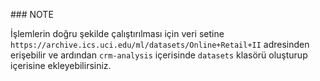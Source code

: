 ### NOTE 

İşlemlerin doğru şekilde çalıştırılması için veri setine `https://archive.ics.uci.edu/ml/datasets/Online+Retail+II` adresinden erişebilir ve ardından `crm-analysis` içerisinde `datasets` klasörü oluşturup içerisine ekleyebilirsiniz.